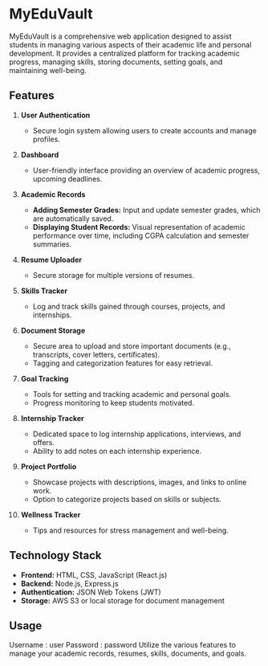 # MyEduVault

MyEduVault is a comprehensive web application designed to assist students in managing various aspects of their academic life and personal development. It provides a centralized platform for tracking academic progress, managing skills, storing documents, setting goals, and maintaining well-being.

## Features

1. **User Authentication**
   - Secure login system allowing users to create accounts and manage profiles.
     
2. **Dashboard**
   - User-friendly interface providing an overview of academic progress, upcoming deadlines.

3. **Academic Records**
   - **Adding Semester Grades:** Input and update semester grades, which are automatically saved.
   - **Displaying Student Records:** Visual representation of academic performance over time, including CGPA calculation and semester summaries.

4. **Resume Uploader**
   - Secure storage for multiple versions of resumes.

5. **Skills Tracker**
   - Log and track skills gained through courses, projects, and internships.

6. **Document Storage**
   - Secure area to upload and store important documents (e.g., transcripts, cover letters, certificates).
   - Tagging and categorization features for easy retrieval.

7. **Goal Tracking**
   - Tools for setting and tracking academic and personal goals.
   - Progress monitoring to keep students motivated.

8. **Internship Tracker**
   - Dedicated space to log internship applications, interviews, and offers.
   - Ability to add notes on each internship experience.

9. **Project Portfolio**
   - Showcase projects with descriptions, images, and links to online work.
   - Option to categorize projects based on skills or subjects.

10. **Wellness Tracker**
    - Tips and resources for stress management and well-being.

## Technology Stack

- **Frontend:** HTML, CSS, JavaScript (React.js)
- **Backend:** Node.js, Express.js
- **Authentication:** JSON Web Tokens (JWT)
- **Storage:** AWS S3 or local storage for document management

## Usage
Username : user
Password : password
Utilize the various features to manage your academic records, resumes, skills, documents, and goals.

